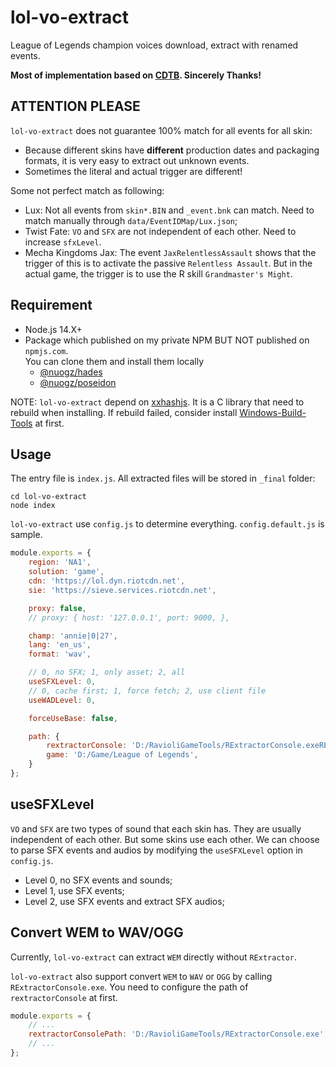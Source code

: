# lol-vo-extract
League of Legends champion voices download, extract with renamed events.

**Most of implementation based on [CDTB](https://github.com/CommunityDragon/CDTB). Sincerely Thanks!**

## ATTENTION PLEASE
`lol-vo-extract` does not guarantee 100% match for all events for all skin:
- Because different skins have **different** production dates and packaging formats, it is very easy to extract out unknown events.
- Sometimes the literal and actual trigger are different!

Some not perfect match as following:
* Lux: Not all events from `skin*.BIN` and `_event.bnk` can match. Need to match manually through `data/EventIDMap/Lux.json`;
* Twist Fate: `VO` and `SFX` are not independent of each other. Need to increase `sfxLevel`.
* Mecha Kingdoms Jax: The event `JaxRelentlessAssault` shows that the trigger of this is to activate the passive `Relentless Assault`. But in the actual game, the trigger is to use the R skill `Grandmaster's Might`.

## Requirement
- Node.js 14.X+
- Package which published on my private NPM BUT NOT published on `npmjs.com`.  
	You can clone them and install them locally
	- [@nuogz/hades](https://github.com/zheung/hades)
	- [@nuogz/poseidon](https://github.com/zheung/poseidon)

NOTE: `lol-vo-extract` depend on [xxhashjs](https://github.com/pierrec/js-xxhash). It is a C library that need to rebuild when installing. If rebuild failed, consider install [Windows-Build-Tools](https://github.com/felixrieseberg/windows-build-tools) at first.

## Usage
The entry file is `index.js`. All extracted files will be stored in `_final` folder:
````batch
cd lol-vo-extract
node index
````

`lol-vo-extract` use `config.js` to determine everything. `config.default.js` is sample.

````javascript
module.exports = {
	region: 'NA1',
	solution: 'game',
	cdn: 'https://lol.dyn.riotcdn.net',
	sie: 'https://sieve.services.riotcdn.net',

	proxy: false,
	// proxy: { host: '127.0.0.1', port: 9000, },

	champ: 'annie|0|27',
	lang: 'en_us',
	format: 'wav',

	// 0, no SFX; 1, only asset; 2, all
	useSFXLevel: 0,
	// 0, cache first; 1, force fetch; 2, use client file
	useWADLevel: 0,

	forceUseBase: false,

	path: {
		rextractorConsole: 'D:/RavioliGameTools/RExtractorConsole.exeRExtractorConsole.exe',
		game: 'D:/Game/League of Legends',
	}
};
````

## useSFXLevel
`VO` and `SFX` are two types of sound that each skin has. They are usually independent of each other. But some skins use each other.
We can choose to parse SFX events and audios by modifying the `useSFXLevel` option in `config.js`.
* Level 0, no SFX events and sounds;
* Level 1, use SFX events;
* Level 2, use SFX events and extract SFX audios;

## Convert WEM to WAV/OGG

Currently, `lol-vo-extract` can extract `WEM` directly without `RExtractor`.

`lol-vo-extract` also support convert `WEM` to `WAV` or `OGG` by calling `RExtractorConsole.exe`. You need to configure the path of `rextractorConsole` at first.

````javascript
module.exports = {
	// ...
	rextractorConsolePath: 'D:/RavioliGameTools/RExtractorConsole.exe',
	// ...
};
````